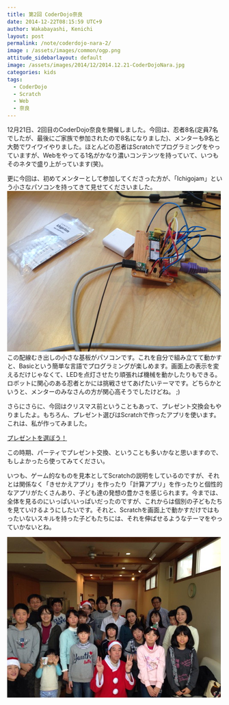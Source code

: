 ```yaml
---
title: 第2回 CoderDojo奈良
date: 2014-12-22T08:15:59 UTC+9
author: Wakabayashi, Kenichi
layout: post
permalink: /note/coderdojo-nara-2/
image : /assets/images/common/ogp.png
attitude_sidebarlayout: default
image: /assets/images/2014/12/2014.12.21-CoderDojoNara.jpg
categories: kids
tags:
  - CoderDojo
  - Scratch
  - Web
  - 奈良
---
```

12月21日、2回目のCoderDojo奈良を開催しました。今回は、忍者8名(定員7名でしたが、最後にご家族で参加されたので8名になりました)、メンターも9名と大勢でワイワイやりました。ほとんどの忍者はScratchでプログラミングをやっていますが、Webをやってる1名がかなり濃いコンテンツを持っていて、いつもそのネタで盛り上がっています(笑)。

更に今回は、初めてメンターとして参加してくださった方が、「Ichigojam」という小さなパソコンを持ってきて見せてくださいました。
![Ichigojam](/assets/images/2014/12/Ichigojam.jpg)
この配線むき出しの小さな基板がパソコンです。これを自分で組み立てて動かすと、Basicという簡単な言語でプログラミングが楽しめます。画面上の表示を変えるだけじゃなくて、LEDを点灯させたり頑張れば機械を動かしたりもできる。ロボットに関心のある忍者とかには挑戦させてあげたいテーマです。どちらかというと、メンターのみなさんの方が関心高そうでしたけどね。 ;)

さらにさらに、今回はクリスマス前ということもあって、プレゼント交換会もやりましたよ。もちろん、プレゼント選びはScratchで作ったアプリを使います。これは、私が作ってみました。

[プレゼントを選ぼう！](http://scratch.mit.edu/projects/36874952/)

この時期、パーティでプレゼント交換、ということも多いかなと思いますので、もしよかったら使ってみてください。

いつも、ゲーム的なものを見本としてScratchの説明をしているのですが、それとは関係なく「きせかえアプリ」を作ったり「計算アプリ」を作ったりと個性的なアプリがたくさんあり、子ども達の発想の豊かさを感じられます。今までは、全体を見るのにいっぱいいっぱいだったのですが、これからは個別の子どもたちを見ていけるようにしたいです。それと、Scratchを画面上で動かすだけではもったいないスキルを持った子どもたちには、それを伸ばせるようなテーマをやっていかないとね。

![2014.12.21-CoderDojoNara](/assets/images/2014/12/2014.12.21-CoderDojoNara.jpg)
